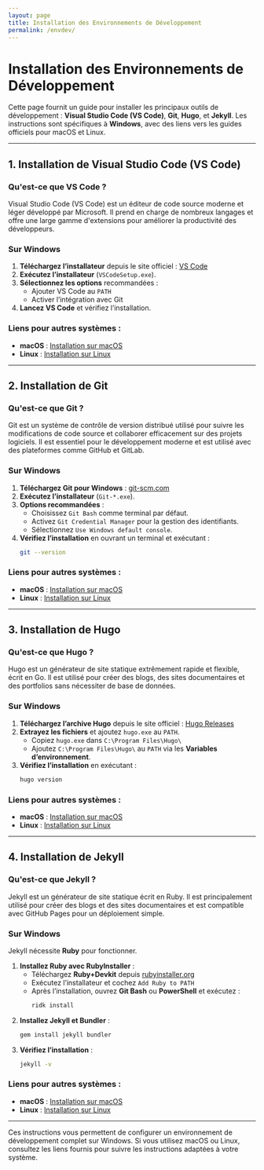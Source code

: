 ```yaml
---
layout: page
title: Installation des Environnements de Développement
permalink: /envdev/
---
```


# Installation des Environnements de Développement

Cette page fournit un guide pour installer les principaux outils de développement : **Visual Studio Code (VS Code)**, **Git**, **Hugo**, et **Jekyll**. Les instructions sont spécifiques à **Windows**, avec des liens vers les guides officiels pour macOS et Linux.

---

## 1. Installation de Visual Studio Code (VS Code)

### Qu'est-ce que VS Code ?

Visual Studio Code (VS Code) est un éditeur de code source moderne et léger développé par Microsoft. Il prend en charge de nombreux langages et offre une large gamme d'extensions pour améliorer la productivité des développeurs.

### Sur Windows

1. **Téléchargez l’installateur** depuis le site officiel : [VS Code](https://code.visualstudio.com/download)
2. **Exécutez l’installateur** (`VSCodeSetup.exe`).
3. **Sélectionnez les options** recommandées :
   - Ajouter VS Code au `PATH`
   - Activer l’intégration avec Git
4. **Lancez VS Code** et vérifiez l’installation.

### Liens pour autres systèmes :

- **macOS** : [Installation sur macOS](https://code.visualstudio.com/docs/setup/mac)
- **Linux** : [Installation sur Linux](https://code.visualstudio.com/docs/setup/linux)

---

## 2. Installation de Git

### Qu'est-ce que Git ?

Git est un système de contrôle de version distribué utilisé pour suivre les modifications de code source et collaborer efficacement sur des projets logiciels. Il est essentiel pour le développement moderne et est utilisé avec des plateformes comme GitHub et GitLab.

### Sur Windows

1. **Téléchargez Git pour Windows** : [git-scm.com](https://git-scm.com/downloads)
2. **Exécutez l’installateur** (`Git-*.exe`).
3. **Options recommandées** :
   - Choisissez `Git Bash` comme terminal par défaut.
   - Activez `Git Credential Manager` pour la gestion des identifiants.
   - Sélectionnez `Use Windows default console`.
4. **Vérifiez l’installation** en ouvrant un terminal et exécutant :
   ```bash
   git --version
   ```

### Liens pour autres systèmes :

- **macOS** : [Installation sur macOS](https://git-scm.com/book/en/v2/Getting-Started-Installing-Git)
- **Linux** : [Installation sur Linux](https://git-scm.com/download/linux)

---

## 3. Installation de Hugo

### Qu'est-ce que Hugo ?

Hugo est un générateur de site statique extrêmement rapide et flexible, écrit en Go. Il est utilisé pour créer des blogs, des sites documentaires et des portfolios sans nécessiter de base de données.

### Sur Windows

1. **Téléchargez l’archive Hugo** depuis le site officiel : [Hugo Releases](https://github.com/gohugoio/hugo/releases)
2. **Extrayez les fichiers** et ajoutez `hugo.exe` au `PATH`.
   - Copiez `hugo.exe` dans `C:\Program Files\Hugo\`
   - Ajoutez `C:\Program Files\Hugo\` au `PATH` via les **Variables d’environnement**.
3. **Vérifiez l’installation** en exécutant :
   ```bash
   hugo version
   ```

### Liens pour autres systèmes :

- **macOS** : [Installation sur macOS](https://gohugo.io/installation/macos/)
- **Linux** : [Installation sur Linux](https://gohugo.io/installation/linux/)

---

## 4. Installation de Jekyll

### Qu'est-ce que Jekyll ?

Jekyll est un générateur de site statique écrit en Ruby. Il est principalement utilisé pour créer des blogs et des sites documentaires et est compatible avec GitHub Pages pour un déploiement simple.

### Sur Windows

Jekyll nécessite **Ruby** pour fonctionner.

1. **Installez Ruby avec RubyInstaller** :
   - Téléchargez **Ruby+Devkit** depuis [rubyinstaller.org](https://rubyinstaller.org/)
   - Exécutez l’installateur et cochez `Add Ruby to PATH`
   - Après l’installation, ouvrez **Git Bash** ou **PowerShell** et exécutez :
     ```bash
     ridk install
     ```
2. **Installez Jekyll et Bundler** :
   ```bash
   gem install jekyll bundler
   ```
3. **Vérifiez l’installation** :
   ```bash
   jekyll -v
   ```

### Liens pour autres systèmes :

- **macOS** : [Installation sur macOS](https://jekyllrb.com/docs/installation/macos/)
- **Linux** : [Installation sur Linux](https://jekyllrb.com/docs/installation/ubuntu/)

---

Ces instructions vous permettent de configurer un environnement de développement complet sur Windows. Si vous utilisez macOS ou Linux, consultez les liens fournis pour suivre les instructions adaptées à votre système.
